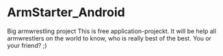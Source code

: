 # ArmStarter_Android
Big armwrestling project
This is free application-projeckt. It will be help all armwrestlers on the world to know, who is really best of the best. You or your friend? ;)
